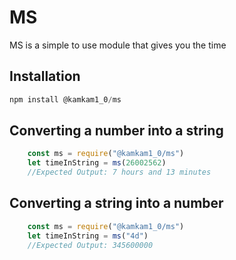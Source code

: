 # MS
MS is a simple to use module that gives you the time

## Installation
```js
npm install @kamkam1_0/ms
```

## Converting a number into a string
```js
    const ms = require("@kamkam1_0/ms")
    let timeInString = ms(26002562)
    //Expected Output: 7 hours and 13 minutes
```

## Converting a string into a number
```js
    const ms = require("@kamkam1_0/ms")
    let timeInString = ms("4d")
    //Expected Output: 345600000
```